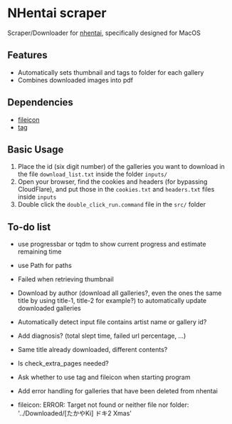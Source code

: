 # NHentai scraper
Scraper/Downloader for [nhentai](https://nhentai.net), specifically designed for MacOS

## Features
- Automatically sets thumbnail and tags to folder for each gallery
- Combines downloaded images into pdf

## Dependencies
- [fileicon](https://github.com/mklement0/fileicon)
- [tag](https://github.com/jdberry/tag)

## Basic Usage
1. Place the id (six digit number) of the galleries you want to download in the file `download_list.txt` inside the folder `inputs/`
2. Open your browser, find the cookies and headers (for bypassing CloudFlare), and put those in the `cookies.txt` and `headers.txt` files inside `inputs`
3. Double click the `double_click_run.command` file in the `src/` folder

## To-do list
- use progressbar or tqdm to show current progress and estimate remaining time
- use Path for paths
- Failed when retrieving thumbnail
- Download by author (download all galleries?, even the ones the same title by using title-1, title-2 for example?) to automatically update downloaded galleries
- Automatically detect input file contains artist name or gallery id?

- Add diagnosis? (total slept time, failed url percentage, ...)
- Same title already downloaded, different contents?
- Is check_extra_pages needed?
- Ask whether to use tag and fileicon when starting program
- Add error handling for galleries that have been deleted from nhentai

- fileicon: ERROR: Target not found or neither file nor folder: '../Downloaded/[たかやKi] ドキ2 Xmas'
